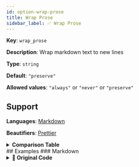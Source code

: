 ```yaml
---
id: option-wrap-prose
title: Wrap Prose
sidebar_label: ✅ Wrap Prose
---
```

**Key**: `wrap_prose`

**Description**: Wrap markdown text to new lines

**Type**: `string`

**Default**: `"preserve"`

**Allowed values**: `"always"` or `"never"` or `"preserve"`

## Support
**Languages**: [Markdown](/docs/language-markdown.html)

**Beautifiers**: [Prettier](/docs/beautifier-prettier.html)

<details><summary><strong>Comparison Table</strong></summary>
| Language | [Prettier](/docs/beautifier-prettier.html) |
| --- | --- |
| [Markdown](/docs/language-markdown.html) | &#9989; |
</details>
## Examples
### Markdown
<details><summary><strong>🚧 Original Code</strong></summary>
```Markdown
# Wrap markdown text to new lines. Wrap markdown text to new lines. Wrap markdown text to new lines. Wrap markdown text to new lines.

Wrap markdown text to new lines. Wrap markdown text to new lines. Wrap markdown text to new lines. Wrap markdown text to new lines. Wrap markdown text to new lines. Wrap markdown text to new lines. Wrap markdown text to new lines. Wrap markdown text to new lines.


```
</details>
<details><summary><strong>🔧 `"always"`</strong></summary>
Using [Prettier](/docs/beautifier-prettier.html) beautifier:
```Markdown
# Wrap markdown text to new lines. Wrap markdown text to new lines. Wrap markdown text to new lines. Wrap markdown text to new lines.

Wrap markdown text to new lines. Wrap markdown text to new lines. Wrap markdown
text to new lines. Wrap markdown text to new lines. Wrap markdown text to new
lines. Wrap markdown text to new lines. Wrap markdown text to new lines. Wrap
markdown text to new lines.

```
<details><summary>Configuration</summary>
A `.unibeautify.json` file would look like the following:
```json
{
  "Markdown": {
    "indent_size": 2,
    "indent_char": " ",
    "wrap_prose": "always"
  }
}
```
</details>
<details><summary>Difference from original</summary>
```diff
Index: always
===================================================================
--- always	Original
+++ always	Beautified
@@ -1,4 +1,6 @@
 #␣Wrap␣markdown␣text␣to␣new␣lines.␣Wrap␣markdown␣text␣to␣new␣lines.␣Wrap␣markdown␣text␣to␣new␣lines.␣Wrap␣markdown␣text␣to␣new␣lines.␊
 ␊
-Wrap␣markdown␣text␣to␣new␣lines.␣Wrap␣markdown␣text␣to␣new␣lines.␣Wrap␣markdown␣text␣to␣new␣lines.␣Wrap␣markdown␣text␣to␣new␣lines.␣Wrap␣markdown␣text␣to␣new␣lines.␣Wrap␣markdown␣text␣to␣new␣lines.␣Wrap␣markdown␣text␣to␣new␣lines.␣Wrap␣markdown␣text␣to␣new␣lines.␊
-␊
+Wrap␣markdown␣text␣to␣new␣lines.␣Wrap␣markdown␣text␣to␣new␣lines.␣Wrap␣markdown␊
+text␣to␣new␣lines.␣Wrap␣markdown␣text␣to␣new␣lines.␣Wrap␣markdown␣text␣to␣new␊
+lines.␣Wrap␣markdown␣text␣to␣new␣lines.␣Wrap␣markdown␣text␣to␣new␣lines.␣Wrap␊
+markdown␣text␣to␣new␣lines.␊

```
</details>
</details>
<details><summary><strong>🔧 `"never"`</strong></summary>
Using [Prettier](/docs/beautifier-prettier.html) beautifier:
```Markdown
# Wrap markdown text to new lines. Wrap markdown text to new lines. Wrap markdown text to new lines. Wrap markdown text to new lines.

Wrap markdown text to new lines. Wrap markdown text to new lines. Wrap markdown text to new lines. Wrap markdown text to new lines. Wrap markdown text to new lines. Wrap markdown text to new lines. Wrap markdown text to new lines. Wrap markdown text to new lines.

```
<details><summary>Configuration</summary>
A `.unibeautify.json` file would look like the following:
```json
{
  "Markdown": {
    "indent_size": 2,
    "indent_char": " ",
    "wrap_prose": "never"
  }
}
```
</details>
<details><summary>Difference from original</summary>
```diff
Index: never
===================================================================
--- never	Original
+++ never	Beautified
@@ -1,4 +1,3 @@
 #␣Wrap␣markdown␣text␣to␣new␣lines.␣Wrap␣markdown␣text␣to␣new␣lines.␣Wrap␣markdown␣text␣to␣new␣lines.␣Wrap␣markdown␣text␣to␣new␣lines.␊
 ␊
 Wrap␣markdown␣text␣to␣new␣lines.␣Wrap␣markdown␣text␣to␣new␣lines.␣Wrap␣markdown␣text␣to␣new␣lines.␣Wrap␣markdown␣text␣to␣new␣lines.␣Wrap␣markdown␣text␣to␣new␣lines.␣Wrap␣markdown␣text␣to␣new␣lines.␣Wrap␣markdown␣text␣to␣new␣lines.␣Wrap␣markdown␣text␣to␣new␣lines.␊
-␊

```
</details>
</details>
<details><summary><strong>🔧 `"preserve"`</strong></summary>
Using [Prettier](/docs/beautifier-prettier.html) beautifier:
```Markdown
# Wrap markdown text to new lines. Wrap markdown text to new lines. Wrap markdown text to new lines. Wrap markdown text to new lines.

Wrap markdown text to new lines. Wrap markdown text to new lines. Wrap markdown text to new lines. Wrap markdown text to new lines. Wrap markdown text to new lines. Wrap markdown text to new lines. Wrap markdown text to new lines. Wrap markdown text to new lines.

```
<details><summary>Configuration</summary>
A `.unibeautify.json` file would look like the following:
```json
{
  "Markdown": {
    "indent_size": 2,
    "indent_char": " ",
    "wrap_prose": "preserve"
  }
}
```
</details>
<details><summary>Difference from original</summary>
```diff
Index: preserve
===================================================================
--- preserve	Original
+++ preserve	Beautified
@@ -1,4 +1,3 @@
 #␣Wrap␣markdown␣text␣to␣new␣lines.␣Wrap␣markdown␣text␣to␣new␣lines.␣Wrap␣markdown␣text␣to␣new␣lines.␣Wrap␣markdown␣text␣to␣new␣lines.␊
 ␊
 Wrap␣markdown␣text␣to␣new␣lines.␣Wrap␣markdown␣text␣to␣new␣lines.␣Wrap␣markdown␣text␣to␣new␣lines.␣Wrap␣markdown␣text␣to␣new␣lines.␣Wrap␣markdown␣text␣to␣new␣lines.␣Wrap␣markdown␣text␣to␣new␣lines.␣Wrap␣markdown␣text␣to␣new␣lines.␣Wrap␣markdown␣text␣to␣new␣lines.␊
-␊

```
</details>
</details>